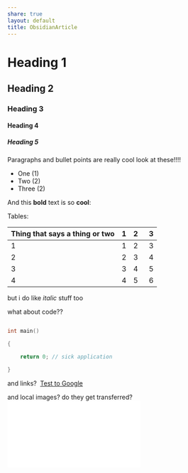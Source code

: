 ```yaml
---
share: true
layout: default
title: ObsidianArticle
---
```

# Heading 1

## Heading 2

### Heading 3

#### Heading 4

##### Heading 5
  
Paragraphs and bullet points are really cool look at these!!!!
- One (1)
- Two (2)
- Three (2)

And this **bold** text is so **cool**:

Tables:

| Thing that says a thing or two | 1   | 2   | 3   |
| ------------------------------ | --- | --- | --- |
| 1                              | 1   | 2   | 3   |
| 2                              | 2   | 3   | 4   |
| 3                              | 3   | 4   | 5   |
| 4                              | 4   | 5   | 6   |
 
but i do like *italic* stuff too

what about code??
``` cpp

int main()

{

    return 0; // sick application

}

```
and links?
 [Test to Google](https://dev.epicgames.com/documentation/en-us/unreal-engine/distance-field-ambient-occlusion-in-unreal-engine)

and local images? do they get transferred? 
![ 500](DD_CombatMenu.md)